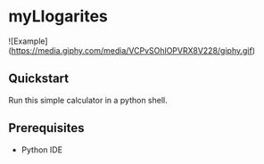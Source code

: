 # myLlogarites

![Example] (https://media.giphy.com/media/VCPvSOhlOPVRX8V228/giphy.gif)

## Quickstart
Run this simple calculator in a python shell.

## Prerequisites

- Python IDE

